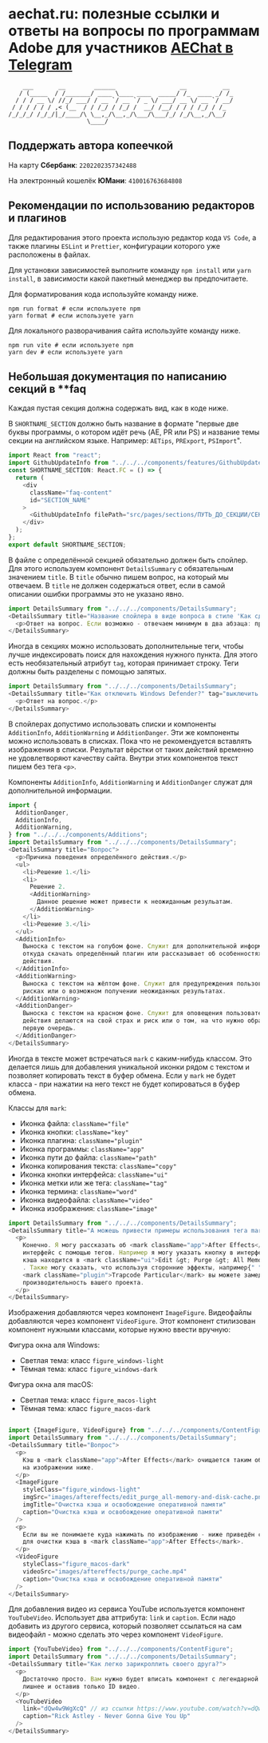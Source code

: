 # aechat.ru: полезные ссылки и ответы на вопросы по программам Adobe для участников [AEChat в Telegram](https://t.me/joinchat/F1DdXtG9LephYWUy)

```plaintext
    ___       __        ______                  __          __
   / (_____  / /_______/ ____ \____ ____  _____/ /_  ____ _/ /_
  / / / __ \/ //_/ ___/ / __ `/ __ `/ _ \/ ___/ __ \/ __ `/ __/
 / / / / / / ,< (__  / / /_/ / /_/ /  __/ /__/ / / / /_/ / /_
/_/_/_/ /_/_/|_/____/\ \__,_/\__,_/\___/\___/_/ /_/\__,_/\__/
                      \____/
```

## Поддержать автора копеечкой

На карту **Сбербанк**: `2202202357342488`

На электронный кошелёк **ЮМани**: `410016763684808`

## Рекомендации по использованию редакторов и плагинов

Для редактирования этого проекта использую редактор кода `VS Code`, а также плагины `ESLint` и `Prettier`, конфигурации которого уже расположены в файлах.

Для установки зависимостей выполните команду `npm install` или `yarn install`, в зависимости какой пакетный менеджер вы предпочитаете.

Для форматирования кода используйте команду ниже.

```shell
npm run format # если используете npm
yarn format # если используете yarn
```

Для локального разворачивания сайта используйте команду ниже.

```shell
npm run vite # если используете npm
yarn dev # если используете yarn
```

## Небольшая документация по написанию секций в \*\*faq

Каждая пустая секция должна содержать вид, как в коде ниже.

В `SHORTNAME_SECTION` должно быть название в формате "первые две буквы программы, о котором идёт речь (AE, PR или PS) и название темы секции на английском языке. Например: `AETips`, `PRExport`, `PSImport`".

```typescript
import React from "react";
import GithubUpdateInfo from "../../../components/features/GithubUpdateInfo";
const SHORTNAME_SECTION: React.FC = () => {
  return (
    <div
      className="faq-content"
      id="SECTION_NAME"
    >
      <GithubUpdateInfo filePath="src/pages/sections/ПУТЬ_ДО_СЕКЦИИ/СЕКЦИЯ.tsx" />
    </div>
  );
};
export default SHORTNAME_SECTION;
```

В файле с определённой секцией обязательно должен быть спойлер. Для этого используем компонент `DetailsSummary` с обязательным значением `title`. В `title` обычно пишем вопрос, на который мы отвечаем. В `title` не должен содержаться ответ, если в самой описании ошибки программы это не указано явно.

```typescript
import DetailsSummary from "../../../components/DetailsSummary";
<DetailsSummary title="Название спойлера в виде вопроса в стиле 'Как сделать коммит в Github?' или похожее">
  <p>Ответ на вопрос. Если возможно - отвечаем минимум в два абзаца: причина и решение.</p>
</DetailsSummary>
```

Иногда в секциях можно использовать дополнительные теги, чтобы лучше индексировать поиск для нахождения нужного пункта. Для этого есть необязательный атрибут `tag`, которая принимает строку. Теги должны быть разделены с помощью запятых.

```typescript
import DetailsSummary from "../../../components/DetailsSummary";
<DetailsSummary title="Как отключить Windows Defender?" tag="выключить дефендер, отрубить антивирус">
  <p>Ответ на вопрос.</p>
</DetailsSummary>
```

В спойлерах допустимо использовать списки и компоненты `AdditionInfo`, `AdditionWarning` и `AdditionDanger`. Эти же компоненты можно использовать в списках. Пока что не рекомендуется вставлять изображения в списки. Результат вёрстки от таких действий временно не удовлетворяют качеству сайта. Внутри этих компонентов текст пишем без тега `<p>`.

Компоненты `AdditionInfo`, `AdditionWarning` и `AdditionDanger` служат для дополнительной информации.

```typescript
import {
  AdditionDanger,
  AdditionInfo,
  AdditionWarning,
} from "../../../components/Additions";
import DetailsSummary from "../../../components/DetailsSummary";
<DetailsSummary title="Вопрос">
  <p>Причина поведения определённого действия.</p>
  <ul>
    <li>Решение 1.</li>
    <li>
      Решение 2.
      <AdditionWarning>
        Данное решение может привести к неожиданным резульатам.
      </AdditionWarning>
    </li>
    <li>Решение 3.</li>
  </ul>
  <AdditionInfo>
    Выноска с текстом на голубом фоне. Служит для дополнительной информации, например
    откуда скачать определённый плагин или рассказывает об особенностях работы конкретного
    действия.
  </AdditionInfo>
  <AdditionWarning>
    Выноска с текстом на жёлтом фоне. Служит для предупреждения пользователей о возможных
    рисках или о возможном получении неожиданных результатах.
  </AdditionWarning>
  <AdditionDanger>
    Выноска с текстом на красном фоне. Служит для оповещения пользователей о том, что
    действия делаются на свой страх и риск или о том, на что нужно обратить внимание в
    первую очередь.
  </AdditionDanger>
</DetailsSummary>
```

Иногда в тексте может встречаться `mark` с каким-нибудь классом. Это делается лишь для добавления уникальной иконки рядом с текстом и позволяет копировать текст в буфер обмена. Если у `mark` не будет класса - при нажатии на него текст не будет копироваться в буфер обмена.

Классы для `mark`:

- Иконка файла: `className="file"`
- Иконка кнопки: `className="key"`
- Иконка плагина: `className="plugin"`
- Иконка программы: `className="app"`
- Иконка пути до файла: `className="path"`
- Иконка копирования текста: `className="copy"`
- Иконка кнопки интерфейса: `className="ui"`
- Иконка метки или же тега: `className="tag"`
- Иконка термина: `className="word"`
- Иконка видеофайла: `className="video"`
- Иконка изображения: `className="image"`

```typescript
import DetailsSummary from "../../../components/DetailsSummary";
<DetailsSummary title="А можешь привести примеры использования тега mark?">
  <p>
    Конечно. Я могу рассказать об <mark className="app">After Effects</mark>, указывая на
    интерфейс с помощью тегов. Например я могу указать кнопку в интерфейсе: очистка
    кэша находится в <mark className="ui">Edit &gt; Purge &gt; All Memory and Cache</mark>
    . Также могу сказать, что используя сторонние эффекты, например{" "}
    <mark className="plugin">Trapcode Particular</mark> вы можете замедлить
    производительность вашего проекта.
  </p>
</DetailsSummary>
```

Изображения добавляются через компонент `ImageFigure`. Видеофайлы добавляются через компонент `VideoFigure`. Этот компонент стилизован компонент нужными классами, которые нужно ввести вручную:

Фигура окна аля Windows:

- Светлая тема: класс `figure_windows-light`
- Тёмная тема: класс `figure_windows-dark`

Фигура окна аля macOS:

- Светлая тема: класс `figure_macos-light`
- Тёмная тема: класс `figure_macos-dark`

```typescript

import {ImageFigure, VideoFigure} from "../../../components/ContentFigure";
import DetailsSummary from "../../../components/DetailsSummary";
<DetailsSummary title="Вопрос">
  <p>
    Кэш в <mark className="app">After Effects</mark> очищается таким образом, как показано
    на изображении ниже.
  </p>
  <ImageFigure
    styleClass="figure_windows-light"
    imgSrc="images/aftereffects/edit_purge_all-memory-and-disk-cache.png"
    imgTitle="Очистка кэша и освобождение оперативной памяти"
    caption="Очистка кэша и освобождение оперативной памяти"
  />
  <p>
    Если вы не понимаете куда нажимать по изображению - ниже приведён скринкаст действий
    для очистки кэша в <mark className="app">After Effects</mark>.
  </p>
  <VideoFigure
    styleClass="figure_macos-dark"
    videoSrc="images/aftereffects/purge_cache.mp4"
    caption="Очистка кэша и освобождение оперативной памяти"
  />
</DetailsSummary>
```

Для добавления видео из сервиса YouTube используется компонент `YouTubeVideo`. Использует два аттрибута: `link` и `caption`. Если надо добавить из другого сервиса, который позволяет ссылаться на сам видеофайл - можно сделать это через компонент `VideoFigure`.

```typescript
import {YouTubeVideo} from "../../../components/ContentFigure";
import DetailsSummary from "../../../components/DetailsSummary";
<DetailsSummary title="Как легко зарикроллить своего друга?">
  <p>
    Достаточно просто. Вам нужно будет вписать компонент с легендарной ссылкой, убрав всё
    лишнее и оставив только ID видео.
  </p>
  <YouTubeVideo
    link="dQw4w9WgXcQ" // из ссылки https://www.youtube.com/watch?v=dQw4w9WgXcQ нам нужно взять значение после знака "равно"
    caption="Rick Astley - Never Gonna Give You Up"
  />
</DetailsSummary>
```
